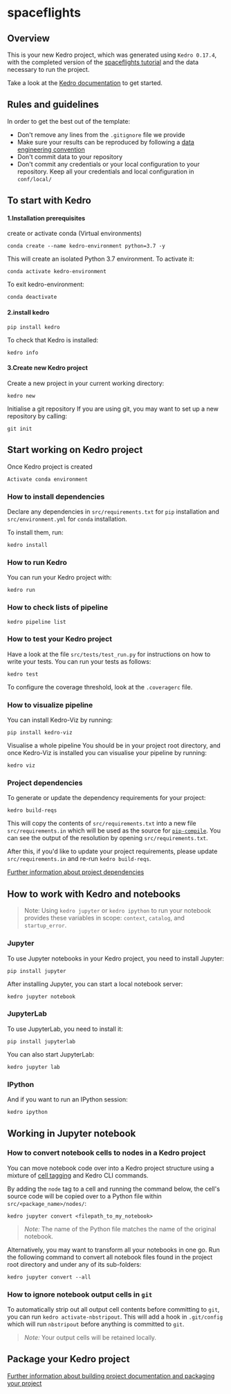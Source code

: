 # spaceflights

## Overview

This is your new Kedro project, which was generated using `Kedro 0.17.4`, with the completed version of the [spaceflights tutorial](https://kedro.readthedocs.io/en/stable/03_tutorial/01_spaceflights_tutorial.html) and the data necessary to run the project.

Take a look at the [Kedro documentation](https://kedro.readthedocs.io) to get started.

## Rules and guidelines

In order to get the best out of the template:

* Don't remove any lines from the `.gitignore` file we provide
* Make sure your results can be reproduced by following a [data engineering convention](https://kedro.readthedocs.io/en/stable/11_faq/01_faq.html#what-is-data-engineering-convention)
* Don't commit data to your repository
* Don't commit any credentials or your local configuration to your repository. Keep all your credentials and local configuration in `conf/local/`

## To start with Kedro
#### 1.Installation prerequisites
create or activate conda (Virtual environments)
```
conda create --name kedro-environment python=3.7 -y
```
This will create an isolated Python 3.7 environment. 
To activate it:
```
conda activate kedro-environment
```
To exit kedro-environment:
```
conda deactivate
```
#### 2.install kedro
```
pip install kedro
```
To check that Kedro is installed:
```
kedro info
```
#### 3.Create new Kedro project
Create a new project in your current working directory:
```
kedro new
```
Initialise a git repository
If you are using git, you may want to set up a new repository by calling:
```
git init
```

## Start working on Kedro project
Once Kedro project is created
```
Activate conda environment
```
### How to install dependencies

Declare any dependencies in `src/requirements.txt` for `pip` installation and `src/environment.yml` for `conda` installation.

To install them, run:

```
kedro install
```

### How to run Kedro

You can run your Kedro project with:

```
kedro run
```
### How to check lists of pipeline
```
kedro pipeline list
```
### How to test your Kedro project

Have a look at the file `src/tests/test_run.py` for instructions on how to write your tests. You can run your tests as follows:

```
kedro test
```

To configure the coverage threshold, look at the `.coveragerc` file.

### How to visualize pipeline
You can install Kedro-Viz by running:
```
pip install kedro-viz
```
Visualise a whole pipeline
You should be in your project root directory, and once Kedro-Viz is installed you can visualise your pipeline by running:
```
kedro viz
```

### Project dependencies

To generate or update the dependency requirements for your project:

```
kedro build-reqs
```

This will copy the contents of `src/requirements.txt` into a new file `src/requirements.in` which will be used as the source for [`pip-compile`](https://github.com/jazzband/pip-tools#example-usage-for-pip-compile). You can see the output of the resolution by opening `src/requirements.txt`.

After this, if you'd like to update your project requirements, please update `src/requirements.in` and re-run `kedro build-reqs`.

[Further information about project dependencies](https://kedro.readthedocs.io/en/stable/04_kedro_project_setup/01_dependencies.html#project-specific-dependencies)

## How to work with Kedro and notebooks

> Note: Using `kedro jupyter` or `kedro ipython` to run your notebook provides these variables in scope: `context`, `catalog`, and `startup_error`.

### Jupyter
To use Jupyter notebooks in your Kedro project, you need to install Jupyter:

```
pip install jupyter
```

After installing Jupyter, you can start a local notebook server:

```
kedro jupyter notebook
```

### JupyterLab
To use JupyterLab, you need to install it:

```
pip install jupyterlab
```

You can also start JupyterLab:

```
kedro jupyter lab
```

### IPython
And if you want to run an IPython session:

```
kedro ipython
```

## Working in Jupyter notebook

### How to convert notebook cells to nodes in a Kedro project
You can move notebook code over into a Kedro project structure using a mixture of [cell tagging](https://jupyter-notebook.readthedocs.io/en/stable/changelog.html#cell-tags) and Kedro CLI commands.

By adding the `node` tag to a cell and running the command below, the cell's source code will be copied over to a Python file within `src/<package_name>/nodes/`:

```
kedro jupyter convert <filepath_to_my_notebook>
```
> *Note:* The name of the Python file matches the name of the original notebook.

Alternatively, you may want to transform all your notebooks in one go. Run the following command to convert all notebook files found in the project root directory and under any of its sub-folders:

```
kedro jupyter convert --all
```

### How to ignore notebook output cells in `git`
To automatically strip out all output cell contents before committing to `git`, you can run `kedro activate-nbstripout`. This will add a hook in `.git/config` which will run `nbstripout` before anything is committed to `git`.

> *Note:* Your output cells will be retained locally.

## Package your Kedro project

[Further information about building project documentation and packaging your project](https://kedro.readthedocs.io/en/stable/03_tutorial/05_package_a_project.html)
